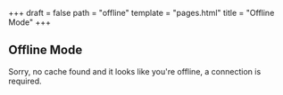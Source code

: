 +++
draft = false
path = "offline"
template = "pages.html"
title = "Offline Mode"
+++

## Offline Mode

Sorry, no cache found and it looks like you're offline, a connection is required.
